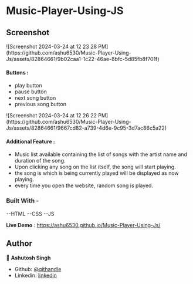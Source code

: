
# Music-Player-Using-JS 

## Screenshot


<p>
    ![Screenshot 2024-03-24 at 12 23 28 PM](https://github.com/ashu6530/Music-Player-Using-Js/assets/82864661/9b02caa1-1c22-46ae-8bfc-5d85fb8f701f) 
</p>

#### Buttons :
- play button
- pause button
- next song button
- previous song button
<p>
    ![Screenshot 2024-03-24 at 12 26 22 PM](https://github.com/ashu6530/Music-Player-Using-Js/assets/82864661/9667cd82-a739-4d6e-9c95-3d7ac86c5a22)

</p>


#### Additional Feature :
- Music list available containing the list of songs with the artist name and duration of the song.
- Upon clicking any song on the list itself, the song will start playing.
- the song is which is being currently played will be displayed as now playing.
- every time you open the website, random song is played.


### Built With - 
--HTML
--CSS
--JS
<br>

**Live Demo** : https://ashu6530.github.io/Music-Player-Using-Js/

## Author

👤 **Ashutosh Singh**

- Github: [@githandle](https://github.com/ashu6530)
- Linkedin: [linkedin](https://www.linkedin.com/in/ashutosh-singh-325165204/)





